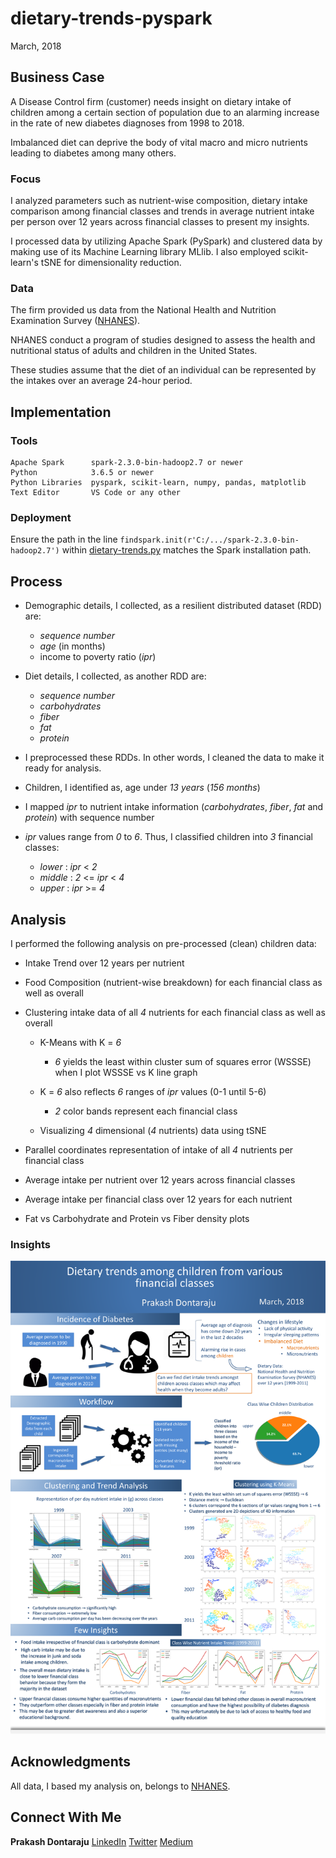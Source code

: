 # dietary-trends-pyspark

March, 2018

## Business Case

A Disease Control firm (customer) needs insight on dietary intake of children among a certain section of population due to an alarming increase in the rate of new diabetes diagnoses from 1998 to 2018.

Imbalanced diet can deprive the body of vital macro and micro nutrients leading to diabetes among many others.

### Focus

I analyzed parameters such as nutrient-wise composition, dietary intake comparison among financial classes and trends in average nutrient intake per person over 12 years across financial classes to present my insights.

I processed data by utilizing Apache Spark (PySpark) and clustered data by making use of its Machine Learning library MLlib. I also employed scikit-learn's tSNE for dimensionality reduction.

### Data

The firm provided us data from the National Health and Nutrition Examination Survey ([NHANES](https://wwwn.cdc.gov/nchs/nhanes/)).

NHANES conduct a program of studies designed to assess the health and nutritional status of adults and children in the United States.

These studies assume that the diet of an individual can be represented by the intakes over an average 24-hour period.

## Implementation

### Tools

```
Apache Spark      spark-2.3.0-bin-hadoop2.7 or newer
Python            3.6.5 or newer
Python Libraries  pyspark, scikit-learn, numpy, pandas, matplotlib
Text Editor       VS Code or any other
```

### Deployment

Ensure the path in the line ```findspark.init(r'C:/.../spark-2.3.0-bin-hadoop2.7')``` within [dietary-trends.py](https://github.com/prakashdontaraju/dietary-trends-pyspark/blob/master/dietary-trends.py) matches the Spark installation path.

## Process

* Demographic details, I collected, as a resilient distributed dataset (RDD) are:
  - *sequence number*
  - *age* (in months)
  - income to poverty ratio (*ipr*)

* Diet details, I collected, as another RDD are:
  - *sequence number*
  - *carbohydrates*
  - *fiber*
  - *fat*
  - *protein*

* I preprocessed these RDDs. In other words, I cleaned the data to make it ready for analysis.

* Children, I identified as, age under *13 years* (*156 months*)

* I mapped *ipr* to nutrient intake information (*carbohydrates*, *fiber*, *fat* and *protein*) with sequence number

* *ipr* values range from *0* to *6*. Thus, I classified children into *3* financial classes:
  - *lower*   :  *ipr* < *2*
  - *middle*  :  *2* <= *ipr* < *4*
  - *upper*   :  *ipr* >= *4*

## Analysis

I performed the following analysis on pre-processed (clean) children data:

* Intake Trend over 12 years per nutrient

* Food Composition (nutrient-wise breakdown) for each financial class as well as overall

* Clustering intake data of all *4* nutrients for each financial class as well as overall
  + K-Means with K = *6*
    - *6* yields the least within cluster sum of squares error (WSSSE) when I plot WSSSE vs K line graph

  + K = *6* also reflects *6* ranges of *ipr* values (0-1 until 5-6)
    - *2* color bands represent each financial class
  
  + Visualizing *4* dimensional (*4* nutrients) data using tSNE

* Parallel coordinates representation of intake of all *4* nutrients per financial class

* Average intake per nutrient over 12 years across financial classes

* Average intake per financial class over 12 years for each nutrient

* Fat vs Carbohydrate and Protein vs Fiber density plots

### Insights

<img src="https://github.com/prakashdontaraju/dietary-trends-pyspark/blob/master/src/insights/dietary_insights_children.png">

## Acknowledgments

All data, I based my analysis on, belongs to [NHANES](https://www.cdc.gov/nchs/nhanes/index.htm).

## Connect With Me

**Prakash Dontaraju** [LinkedIn](https://www.linkedin.com/in/prakashdontaraju) [Twitter](https://twitter.com/WittyGrit) [Medium](https://medium.com/@wittygrit)
